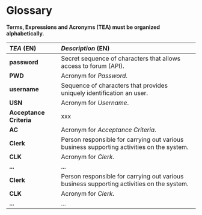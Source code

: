 # Glossary

**Terms, Expressions and Acronyms (TEA) must be organized alphabetically.**



| **_TEA_** (EN) | **_Description_** (EN)                                                                    |                                       
|:---------------|:------------------------------------------------------------------------------------------|
| **password**      | Secret sequence of characters that allows access to forum (API). |
| **PWD**        | Acronym for _Password_.                                                                      |
| **username**      | Sequence of characters that provides uniquely identification an user. |
| **USN**        | Acronym for _Username_.                                       |
| **Acceptance Criteria**      | xxx |
| **AC**        | Acronym for _Acceptance Criteria_.                                                                      |
| **Clerk**      | Person responsible for carrying out various business supporting activities on the system. |
| **CLK**        | Acronym for _Clerk_.                                                                      |
| **...**        | ...                                                                                       |
| **Clerk**      | Person responsible for carrying out various business supporting activities on the system. |
| **CLK**        | Acronym for _Clerk_.                                                                      |
| **...**        | ...                                                                                       |




